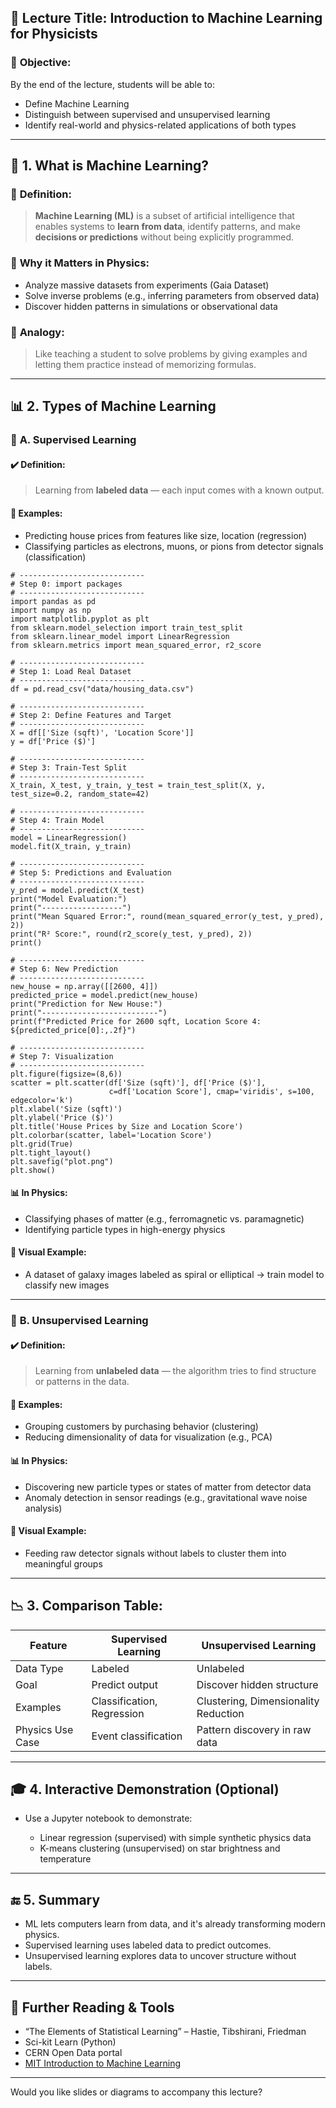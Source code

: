 ## 📘 **Lecture Title: Introduction to Machine Learning for Physicists**

### 🎯 **Objective:**

By the end of the lecture, students will be able to:

* Define Machine Learning
* Distinguish between supervised and unsupervised learning
* Identify real-world and physics-related applications of both types

---

## 🧠 **1. What is Machine Learning?**

### 🔹 **Definition:**

> **Machine Learning (ML)** is a subset of artificial intelligence that enables systems to **learn from data**, identify patterns, and make **decisions or predictions** without being explicitly programmed.

### 🔹 **Why it Matters in Physics:**

* Analyze massive datasets from experiments (Gaia Dataset)
* Solve inverse problems (e.g., inferring parameters from observed data)
* Discover hidden patterns in simulations or observational data

### 📌 **Analogy:**

> Like teaching a student to solve problems by giving examples and letting them practice instead of memorizing formulas.

---

## 📊 **2. Types of Machine Learning**

### 🧩 **A. Supervised Learning**

#### ✔️ **Definition:**

> Learning from **labeled data** — each input comes with a known output.

#### 📘 **Examples:**

* Predicting house prices from features like size, location (regression)
* Classifying particles as electrons, muons, or pions from detector signals (classification)


```
# ----------------------------
# Step 0: import packages
# ----------------------------
import pandas as pd
import numpy as np
import matplotlib.pyplot as plt
from sklearn.model_selection import train_test_split
from sklearn.linear_model import LinearRegression
from sklearn.metrics import mean_squared_error, r2_score

# ----------------------------
# Step 1: Load Real Dataset
# ----------------------------
df = pd.read_csv("data/housing_data.csv")

# ----------------------------
# Step 2: Define Features and Target
# ----------------------------
X = df[['Size (sqft)', 'Location Score']]
y = df['Price ($)']

# ----------------------------
# Step 3: Train-Test Split
# ----------------------------
X_train, X_test, y_train, y_test = train_test_split(X, y, test_size=0.2, random_state=42)

# ----------------------------
# Step 4: Train Model
# ----------------------------
model = LinearRegression()
model.fit(X_train, y_train)

# ----------------------------
# Step 5: Predictions and Evaluation
# ----------------------------
y_pred = model.predict(X_test)
print("Model Evaluation:")
print("------------------")
print("Mean Squared Error:", round(mean_squared_error(y_test, y_pred), 2))
print("R² Score:", round(r2_score(y_test, y_pred), 2))
print()

# ----------------------------
# Step 6: New Prediction
# ----------------------------
new_house = np.array([[2600, 4]])
predicted_price = model.predict(new_house)
print("Prediction for New House:")
print("--------------------------")
print(f"Predicted Price for 2600 sqft, Location Score 4: ${predicted_price[0]:,.2f}")

# ----------------------------
# Step 7: Visualization
# ----------------------------
plt.figure(figsize=(8,6))
scatter = plt.scatter(df['Size (sqft)'], df['Price ($)'],
                      c=df['Location Score'], cmap='viridis', s=100, edgecolor='k')
plt.xlabel('Size (sqft)')
plt.ylabel('Price ($)')
plt.title('House Prices by Size and Location Score')
plt.colorbar(scatter, label='Location Score')
plt.grid(True)
plt.tight_layout()
plt.savefig("plot.png")
plt.show()

```




#### 📊 **In Physics:**

* Classifying phases of matter (e.g., ferromagnetic vs. paramagnetic)
* Identifying particle types in high-energy physics

#### 🧪 **Visual Example:**

* A dataset of galaxy images labeled as spiral or elliptical → train model to classify new images

---

### 🧩 **B. Unsupervised Learning**

#### ✔️ **Definition:**

> Learning from **unlabeled data** — the algorithm tries to find structure or patterns in the data.

#### 📘 **Examples:**

* Grouping customers by purchasing behavior (clustering)
* Reducing dimensionality of data for visualization (e.g., PCA)

#### 📊 **In Physics:**

* Discovering new particle types or states of matter from detector data
* Anomaly detection in sensor readings (e.g., gravitational wave noise analysis)

#### 🧪 **Visual Example:**

* Feeding raw detector signals without labels to cluster them into meaningful groups

---

## 📉 **3. Comparison Table:**

| Feature          | Supervised Learning        | Unsupervised Learning                |
| ---------------- | -------------------------- | ------------------------------------ |
| Data Type        | Labeled                    | Unlabeled                            |
| Goal             | Predict output             | Discover hidden structure            |
| Examples         | Classification, Regression | Clustering, Dimensionality Reduction |
| Physics Use Case | Event classification       | Pattern discovery in raw data        |

---

## 🎓 **4. Interactive Demonstration (Optional)**

* Use a Jupyter notebook to demonstrate:

  * Linear regression (supervised) with simple synthetic physics data
  * K-means clustering (unsupervised) on star brightness and temperature

---

## 🔚 **5. Summary**

* ML lets computers learn from data, and it's already transforming modern physics.
* Supervised learning uses labeled data to predict outcomes.
* Unsupervised learning explores data to uncover structure without labels.

---

## 🧩 **Further Reading & Tools**

* “The Elements of Statistical Learning” – Hastie, Tibshirani, Friedman
* Sci-kit Learn (Python)
* CERN Open Data portal
* [MIT Introduction to Machine Learning](https://ocw.mit.edu/courses/electrical-engineering-and-computer-science/6-036-introduction-to-machine-learning-fall-2020/)

---

Would you like slides or diagrams to accompany this lecture?
